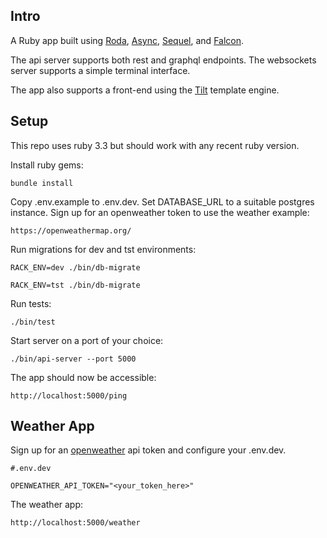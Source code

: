 ## Intro

A Ruby app built using [Roda](https://github.com/jeremyevans/roda), [Async](https://github.com/socketry/async), [Sequel](https://github.com/jeremyevans/sequel), and [Falcon](https://github.com/socketry/falcon).

The api server supports both rest and graphql endpoints.  The websockets server supports a simple terminal interface.

The app also supports a front-end using the [Tilt](https://github.com/rtomayko/tilt) template engine.

## Setup

This repo uses ruby 3.3 but should work with any recent ruby version.

Install ruby gems:

```
bundle install
```

Copy .env.example to .env.dev. Set DATABASE_URL to a suitable postgres instance.  Sign up for an openweather token to use the weather example:

```
https://openweathermap.org/
```

Run migrations for dev and tst environments:

```
RACK_ENV=dev ./bin/db-migrate

RACK_ENV=tst ./bin/db-migrate
```

Run tests:

```
./bin/test
```

Start server on a port of your choice:

```
./bin/api-server --port 5000
```

The app should now be accessible:

```
http://localhost:5000/ping
```


## Weather App


Sign up for an [openweather](https://openweathermap.org) api token and configure your .env.dev.

```
#.env.dev

OPENWEATHER_API_TOKEN="<your_token_here>"
```

The weather app:

```
http://localhost:5000/weather
```
